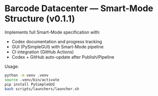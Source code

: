 # Barcode Datacenter — Smart-Mode Structure (v0.1.1)

Implements full Smart-Mode specification with:
- Codex documentation and progress tracking
- GUI (PySimpleGUI) with Smart-Mode pipeline
- CI integration (GitHub Actions)
- Codex + GitHub auto-update after Publish/Pipeline

Usage:
```bash
python -m venv .venv
source .venv/bin/activate
pip install PySimpleGUI
bash scripts/launchers/launcher.sh
```
